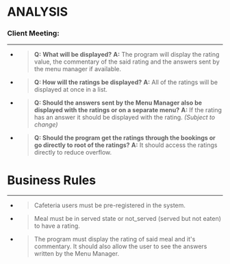 # ANALYSIS

### Client Meeting:
___

* >**Q:** **What will be displayed?**
  >**A:** The program will display the rating value, the commentary of the said rating and the answers sent by the menu manager if available.

* >**Q: How will the ratings be displayed?**
  >**A:** All of the ratings will be displayed at once in a list.

* >**Q: Should the answers sent by the Menu Manager also be displayed with the ratings or on a separate menu?**
  >**A:** If the rating has an answer it should be displayed with the rating. _(Subject to change)_
  
* >**Q: Should the program get the ratings through the bookings or go directly to root of the ratings?**
  >**A:** It should access the ratings directly to reduce overflow.
  

# Business Rules
___


* > Cafeteria users must be pre-registered in the system.
* > Meal must be in served state or not_served (served but not eaten) to have a rating.
* > The program must display the rating of said meal and it's commentary. It should also allow the user to see the answers written by the Menu Manager.
